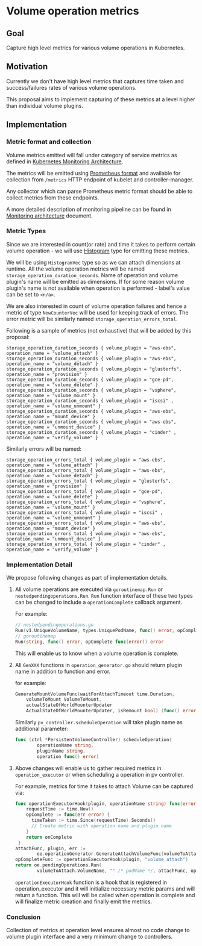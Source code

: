 # Volume operation metrics

## Goal

Capture high level metrics for various volume operations in Kubernetes.

## Motivation

Currently we don't have high level metrics that captures time taken
and success/failures rates of various volume operations.

This proposal aims to implement capturing of these metrics at a level
higher than individual volume plugins.

## Implementation

### Metric format and collection

Volume metrics emitted will fall under category of service metrics
as defined in [Kubernetes Monitoring Architecture](https://github.com/kubernetes/community/blob/master/contributors/design-proposals/monitoring_architecture.md).


The metrics will be emitted using [Prometheus format](https://prometheus.io/docs/instrumenting/exposition_formats/) and available for collection
from `/metrics` HTTP endpoint of kubelet and controller-manager.


Any collector which can parse Prometheus metric format should be able to collect
metrics from these endpoints.

A more detailed description of monitoring pipeline can be found in [Monitoring architecture](https://github.com/kubernetes/community/blob/master/contributors/design-proposals/monitoring_architecture.md#monitoring-pipeline) document.

### Metric Types

Since we are interested in count(or rate) and time it takes to perform certain volume operation - we will use [Histogram](https://prometheus.io/docs/practices/histograms/) type for
emitting these metrics.

We will be using `HistogramVec` type so as we can attach dimensions at runtime. All
the volume operation metrics will be named `storage_operation_duration_seconds`.
Name of operation and volume plugin's name will be emitted as dimensions. If for some reason
volume plugin's name is not available when operation is performed - label's value can be set
to `<n/a>`.


We are also interested in count of volume operation failures and hence a metric of type `NewCounterVec`
will be used for keeping track of errors. The error metric will be similarly named `storage_operation_errors_total`.

Following is a sample of metrics (not exhaustive) that will be added by this proposal:


```
storage_operation_duration_seconds { volume_plugin = "aws-ebs", operation_name = "volume_attach" }
storage_operation_duration_seconds { volume_plugin = "aws-ebs", operation_name = "volume_detach" }
storage_operation_duration_seconds { volume_plugin = "glusterfs", operation_name = "provision" }
storage_operation_duration_seconds { volume_plugin = "gce-pd", operation_name = "volume_delete" }
storage_operation_duration_seconds { volume_plugin = "vsphere", operation_name = "volume_mount" }
storage_operation_duration_seconds { volume_plugin = "iscsi" , operation_name = "volume_unmount" }
storage_operation_duration_seconds { volume_plugin = "aws-ebs", operation_name = "mount_device" }
storage_operation_duration_seconds { volume_plugin = "aws-ebs", operation_name = "unmount_device" }
storage_operation_duration_seconds { volume_plugin = "cinder" , operation_name = "verify_volume" }
```

Similarly errors will be named:

```
storage_operation_errors_total { volume_plugin = "aws-ebs", operation_name = "volume_attach" }
storage_operation_errors_total { volume_plugin = "aws-ebs", operation_name = "volume_detach" }
storage_operation_errors_total { volume_plugin = "glusterfs", operation_name = "provision" }
storage_operation_errors_total { volume_plugin = "gce-pd", operation_name = "volume_delete" }
storage_operation_errors_total { volume_plugin = "vsphere", operation_name = "volume_mount" }
storage_operation_errors_total { volume_plugin = "iscsi" , operation_name = "volume_unmount" }
storage_operation_errors_total { volume_plugin = "aws-ebs", operation_name = "mount_device" }
storage_operation_errors_total { volume_plugin = "aws-ebs", operation_name = "unmount_device" }
storage_operation_errors_total { volume_plugin = "cinder" , operation_name = "verify_volume" }
```

### Implementation Detail

We propose following changes as part of implementation details.

1. All volume operations are executed via `goroutinemap.Run` or `nestedpendingoperations.Run`.
`Run` function interface of these two types can be changed to include a `operationComplete` callback argument.

   For example:

   ```go
   // nestedpendingoperations.go
   Run(v1.UniqueVolumeName, types.UniquePodName, func() error, opComplete func(error)) error
   // goroutinemap
   Run(string, func() error, opComplete func(error)) error
   ```

   This will enable us to know when a volume operation is complete.

2. All `GenXXX` functions in `operation_generator.go` should return plugin name in addition to function and error.

   for example:

   ```go
   GenerateMountVolumeFunc(waitForAttachTimeout time.Duration,
       volumeToMount VolumeToMount,
       actualStateOfWorldMounterUpdater
       ActualStateOfWorldMounterUpdater, isRemount bool) (func() error, pluginName string, err error)
   ```

   Similarly `pv_controller.scheduleOperation` will take plugin name as additional parameter:

   ```go
   func (ctrl *PersistentVolumeController) scheduleOperation(
           operationName string,
           pluginName string,
           operation func() error)
   ```

3. Above changes will enable us to gather required metrics in `operation_executor` or when scheduling a operation in
pv controller.

   For example, metrics for time it takes to attach Volume can be captured via:

   ```go
   func operationExecutorHook(plugin, operationName string) func(error) {
       requestTime := time.Now()
       opComplete := func(err error) {
         timeTaken := time.Since(requestTime).Seconds()
         // Create metric with operation name and plugin name
       }
       return onComplete
    }
   attachFunc, plugin, err :=
           oe.operationGenerator.GenerateAttachVolumeFunc(volumeToAttach, actualStateOfWorld)
   opCompleteFunc := operationExecutorHook(plugin, "volume_attach")
   return oe.pendingOperations.Run(
           volumeToAttach.VolumeName, "" /* podName */, attachFunc, opCompleteFunc)
   ```

   `operationExecutorHook` function is a hook that is registered in operation_executor and it will
   initialize necessary metric params and will return a function. This will will be called when
   operation is complete and will finalize metric creation and finally emit the metrics.

### Conclusion

Collection of metrics at operation level ensures almost no code change to volume plugin interface and a very minimum change to controllers.
